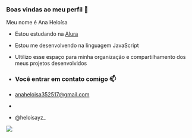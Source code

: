 ### Boas vindas ao meu perfil 🖤

Meu nome é Ana Heloísa 

- Estou estudando na [Alura](https://www.alura.com.br)
- Estou me desenvolvendo na linguagem JavaScript
- Ultilizo esse espaço para minha organização e compartilhamento dos meus projetos desenvolvidos

- ### Você entrar em contato comigo 📫

- anaheloisa352517@gmail.com
- 
- @heloisayz_

![](https://media1.tenor.com/m/a592WZrFduMAAAAC/missmlsery-baby-monkey.gif)
